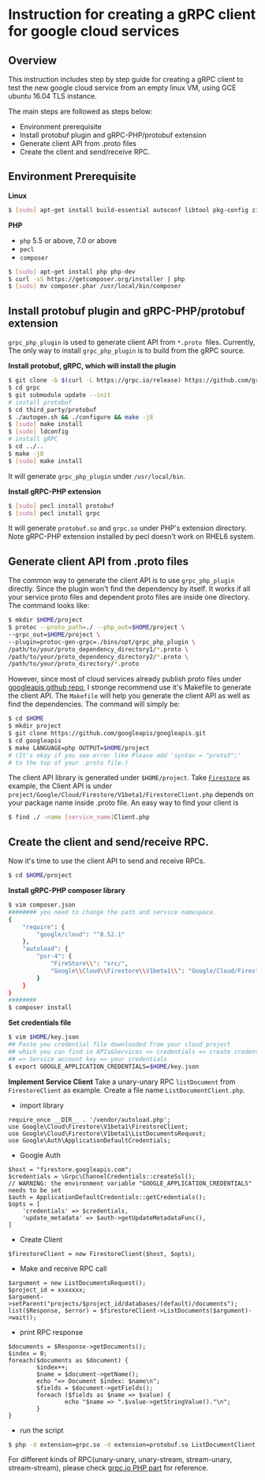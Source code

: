 # Instruction for creating a gRPC client for google cloud services

## Overview

This instruction includes step by step guide for creating a gRPC 
client to test the new google cloud service from an empty linux 
VM, using GCE ubuntu 16.04 TLS instance.

The main steps are followed as steps below: 

- Environment prerequisite
- Install protobuf plugin and gRPC-PHP/protobuf extension
- Generate client API from .proto files
- Create the client and send/receive RPC.

## Environment Prerequisite

**Linux**
```sh
$ [sudo] apt-get install build-essential autoconf libtool pkg-config zip unzip zlib1g-dev
```
**PHP**
* `php` 5.5 or above, 7.0 or above
* `pecl`
* `composer`
```sh
$ [sudo] apt-get install php php-dev
$ curl -sS https://getcomposer.org/installer | php
$ [sudo] mv composer.phar /usr/local/bin/composer
```

## Install protobuf plugin and gRPC-PHP/protobuf extension
`grpc_php_plugin` is used to generate client API from `*.proto `files. Currently,
The only way to install `grpc_php_plugin` is to build from the gRPC source.

**Install protobuf, gRPC, which will install the plugin**
```sh
$ git clone -b $(curl -L https://grpc.io/release) https://github.com/grpc/grpc
$ cd grpc
$ git submodule update --init
# install protobuf
$ cd third_party/protobuf
$ ./autogen.sh && ./configure && make -j8
$ [sudo] make install
$ [sudo] ldconfig
# install gRPC
$ cd ../..
$ make -j8
$ [sudo] make install
```
It will generate `grpc_php_plugin` under `/usr/local/bin`.


**Install gRPC-PHP extension**
```sh
$ [sudo] pecl install protobuf
$ [sudo] pecl install grpc
```
It will generate `protobuf.so` and `grpc.so` under PHP's extension directory.
Note gRPC-PHP extension installed by pecl doesn't work on RHEL6 system.

## Generate client API from .proto files 
The common way to generate the client API is to use `grpc_php_plugin` directly.
Since the plugin won't find the dependency by itself. It works if all your
service proto files and dependent proto files are inside one directory. The 
command looks like:
```sh
$ mkdir $HOME/project
$ protoc --proto_path=./ --php_out=$HOME/project \  
--grpc_out=$HOME/project \
--plugin=protoc-gen-grpc=./bins/opt/grpc_php_plugin \
/path/to/your/proto_dependency_directory1/*.proto \
/path/to/your/proto_dependency_directory2/*.proto \
/path/to/your/proto_directory/*.proto

```

However, since most of cloud services already publish proto files under 
[googleapis github repo](https://github.com/googleapis/googleapis), I stronge
recommend use it's Makefile to generate the client API.
The `Makefile` will help you generate the client API as
well as find the dependencies. The command will simply be:
```sh
$ cd $HOME
$ mkdir project
$ git clone https://github.com/googleapis/googleapis.git
$ cd googleapis
$ make LANGUAGE=php OUTPUT=$HOME/project
# (It's okay if you see error like Please add 'syntax = "proto3";' 
# to the top of your .proto file.)
```
The client API library is generated under `$HOME/project`.
Take [`Firestore`](https://github.com/googleapis/googleapis/blob/master/google/firestore/v1beta1/firestore.proto)
as example, the Client API is under 
`project/Google/Cloud/Firestore/V1beta1/FirestoreClient.php` depends on your 
package name inside .proto file. An easy way to find your client is 
```sh
$ find ./ -name [service_name]Client.php
```

## Create the client and send/receive RPC.
Now it's time to use the client API to send and receive RPCs.
```sh
$ cd $HOME/project
```
**Install gRPC-PHP composer library**
```sh
$ vim composer.json
######## you need to change the path and service namespace.
{
    "require": {
        "google/cloud": "^0.52.1"
    },
    "autoload": {
        "psr-4": {
            "FireStore\\": "src/",
            "Google\\Cloud\\Firestore\\V1beta1\\": "Google/Cloud/Firestore/V1beta1/"
        }
    }
}
########
$ composer install
```
**Set credentials file**
``` sh
$ vim $HOME/key.json
## Paste you credential file downloaded from your cloud project
## which you can find in APIs&Services => credentials => create credentials
## => Service account key => your credentials
$ export GOOGLE_APPLICATION_CREDENTIALS=$HOME/key.json
```

**Implement Service Client**
Take a unary-unary RPC `listDocument` from `FirestoreClient` as example.
Create a file name `ListDocumentClient.php`.
- import library
```
require_once __DIR__ . '/vendor/autoload.php';
use Google\Cloud\Firestore\V1beta1\FirestoreClient;
use Google\Cloud\Firestore\V1beta1\ListDocumentsRequest;
use Google\Auth\ApplicationDefaultCredentials;
```
- Google Auth
```
$host = "firestore.googleapis.com";
$credentials = \Grpc\ChannelCredentials::createSsl();
// WARNING: the environment variable "GOOGLE_APPLICATION_CREDENTIALS" needs to be set
$auth = ApplicationDefaultCredentials::getCredentials();
$opts = [
    'credentials' => $credentials,
    'update_metadata' => $auth->getUpdateMetadataFunc(),
]
```
- Create Client
```
$firestoreClient = new FirestoreClient($host, $opts);
```
- Make and receive RPC call
```
$argument = new ListDocumentsRequest();
$project_id = xxxxxxx;
$argument->setParent("projects/$project_id/databases/(default)/documents");
list($Response, $error) = $firestoreClient->ListDocuments($argument)->wait();
```
- print RPC response
```
$documents = $Response->getDocuments();
$index = 0;
foreach($documents as $document) {
        $index++;
        $name = $document->getName();
        echo "=> Document $index: $name\n";
        $fields = $document->getFields();
        foreach ($fields as $name => $value) {
                echo "$name => ".$value->getStringValue()."\n";
        }
}
```

- run the script
```sh
$ php -d extension=grpc.so -d extension=protobuf.so ListDocumentClient.php
```

For different kinds of RPC(unary-unary, unary-stream, stream-unary, stream-stream),
please check [grpc.io PHP part](https://grpc.io/docs/tutorials/basic/php.html#calling-service-methods)
for reference.


